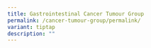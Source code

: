 ```yaml
---
title: Gastrointestinal Cancer Tumour Group
permalink: /cancer-tumour-group/permalink/
variant: tiptap
description: ""
---
```


